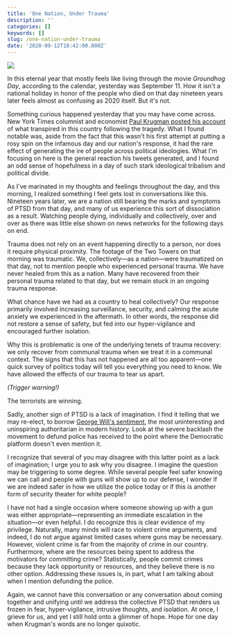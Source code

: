 ```yaml
---
title: 'One Nation, Under Trauma'
description: ''
categories: []
keywords: []
slug: /one-nation-under-trauma
date: '2020-09-12T18:42:00.000Z'
---
```


![](../images/CF16820A-5FD6-4133-A9BD-733133ED47C0.jpg)

In this eternal year that mostly feels like living through the movie *Groundhog Day*, according to the calendar, yesterday was September 11. How it isn't a national holiday in honor of the people who died on that day nineteen years later feels almost as confusing as 2020 itself. But it's not.

Something curious happened yesterday that you may have come across. New York Times columnist and economist [Paul Krugman posted his account](https://www.fastcompany.com/90549597/new-york-times-writer-paul-krugmans-bad-9-11-tweets-have-united-the-country-against-him) of what transpired in this country following the tragedy. What I found notable was, aside from the fact that this wasn't his first attempt at putting a rosy spin on the infamous day and our nation's response, it had the rare effect of generating the ire of people across political ideologies. What I'm focusing on here is the general reaction his tweets generated, and I found an odd sense of hopefulness in a day of such stark ideological tribalism and political divide.

As I've marinated in my thoughts and feelings throughout the day, and this morning, I realized something I feel gets lost in conversations like this. Nineteen years later, we are a nation still bearing the marks and symptoms of PTSD from that day, and many of us experience this sort of dissociation as a result. Watching people dying, individually and collectively, over and over as there was little else shown on news networks for the following days on end.

Trauma does not rely on an event happening directly to a person, nor does it require physical proximity. The footage of the Two Towers on that morning was traumatic. We, collectively—as a nation—were traumatized on that day, not to mention people who experienced personal trauma. We have never healed from this as a nation. Many have recovered from their personal trauma related to that day, but we remain stuck in an ongoing trauma response.

What chance have we had as a country to heal collectively? Our response primarily involved increasing surveillance, security, and calming the acute anxiety we experienced in the aftermath. In other words, the response did not restore a sense of safety, but fed into our hyper-vigilance and encouraged further isolation.

Why this is problematic is one of the underlying tenets of trauma recovery: we only recover from communal trauma when we treat it in a communal context. The signs that this has not happened are all too apparent—one quick survey of politics today will tell you everything you need to know. We have allowed the effects of our trauma to tear us apart.

*(Trigger warning!)*

The terrorists are winning.

Sadly, another sign of PTSD is a lack of imagination. I find it telling that we may re-elect, to borrow [George Will's sentiment](https://www.washingtonpost.com/opinions/the-difference-between-trumpism-and-fascism/2020/07/09/377ae76e-c208-11ea-9fdd-b7ac6b051dc8_story.html), the most uninteresting and uninspiring authoritarian in modern history. Look at the severe backlash the movement to defund police has received to the point where the Democratic platform doesn't even mention it.

I recognize that several of you may disagree with this latter point as a lack of imagination; I urge you to ask why you disagree. I imagine the question may be triggering to some degree. While several people feel safer knowing we can call and people with guns will show up to our defense, I wonder if we are indeed safer in how we utilize the police today or if this is another form of security theater for white people?

I have not had a single occasion where someone showing up with a gun was either appropriate—representing an immediate escalation in the situation—or even helpful. I do recognize this is clear evidence of my privilege. Naturally, many minds will race to violent crime arguments, and indeed, I do not argue against limited cases where guns may be necessary. However, violent crime is far from the majority of crime in our country. Furthermore, where are the resources being spent to address the motivators for committing crime? Statistically, people commit crimes because they lack opportunity or resources, and they believe there is no other option. Addressing these issues is, in part, what I am talking about when I mention defunding the police.

Again, we cannot have this conversation or any conversation about coming together and unifying until we address the collective PTSD that renders us frozen in fear, hyper-vigilance, intrusive thoughts, and isolation. At once, I grieve for us, and yet I still hold onto a glimmer of hope. Hope for one day when Krugman's words are no longer quixotic.

